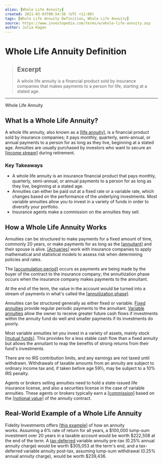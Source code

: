 ```yaml
---
alias: [Whole Life Annuity]
created: 2021-03-03T00:54:56 (UTC +11:00)
tags: [Whole Life Annuity Definition, Whole Life Annuity]
source: https://www.investopedia.com/terms/w/whole-life-annuity.asp
author: Julia Kagan
---
```


# Whole Life Annuity Definition

> ## Excerpt
> A whole life annuity is a financial product sold by insurance companies that makes payments to a person for life, starting at a stated age.

---

Whole Life Annuity
## What Is a Whole Life Annuity?

A whole life annuity, also known as a [[life annuity]](https://www.investopedia.com/terms/l/lifeannuity.asp), is a financial product sold by insurance companies; it pays monthly, quarterly, semi-annual, or annual payments to a person for as long as they live, beginning at a stated age. Annuities are usually purchased by investors who want to secure an [[income stream]](https://www.investopedia.com/terms/p/passiveincome.asp) during retirement.

### Key Takeaways

-   A whole life annuity is an insurance financial product that pays monthly, quarterly, semi-annual, or annual payments to a person for as long as they live, beginning at a stated age.
-   Annuities can either be paid out at a fixed rate or a variable rate, which changes based on the performance of the underlying investments. Most variable annuities allow you to invest in a variety of funds in order to diversify your portfolio.
-   Insurance agents make a commission on the annuities they sell.

## How a Whole Life Annuity Works

Annuities can be structured to make payments for a fixed amount of time, commonly 20 years, or make payments for as long as the [[annuitant]](https://www.investopedia.com/terms/a/annuitant.asp) and their spouse is alive. [[Actuaries]](https://www.investopedia.com/terms/a/actuary.asp) work with insurance companies to apply mathematical and statistical models to assess risk when determining policies and rates.

The [[accumulation period]](https://www.investopedia.com/terms/a/accumulationperiod.asp) occurs as payments are being made by the buyer of the contract to the insurance company; the annuitization phase occurs when the insurance company makes payments to the annuitant.

At the end of the term, the value in the account would be turned into a stream of payments in what's called the [[annuitization phase]](https://www.investopedia.com/terms/a/annuitizationphase.asp).

Annuities can be structured generally as either fixed or variable. [Fixed annuities](https://www.investopedia.com/terms/f/fixedannuity.asp) provide regular periodic payments to the annuitant. [Variable annuities](https://www.investopedia.com/terms/v/variableannuity.asp) allow the owner to receive greater future cash flows if investments within the annuity fund do well and smaller payments if its investments do poorly.

Most variable annuities let you invest in a variety of assets, mainly stock [[mutual funds]](https://www.investopedia.com/terms/m/mutualfund.asp). This provides for a less stable cash flow than a fixed annuity but allows the annuitant to reap the benefits of strong returns from their fund's investments.

There are no IRS contribution limits, and any earnings are not taxed until withdrawn. Withdrawals of taxable amounts from an annuity are subject to ordinary income tax and, if taken before age 59½, may be subject to a 10% IRS penalty.

Agents or brokers selling annuities need to hold a state-issued life insurance license, and also a securities license in the case of variable annuities. These agents or brokers typically earn a [[commission]](https://www.investopedia.com/terms/c/commission.asp) based on the [[notional value]](https://www.investopedia.com/terms/n/notionalvalue.asp) of the annuity contract.

## Real-World Example of a Whole Life Annuity

Fidelity Investments offers [[this example]](https://www.fidelity.com/bin-public/060_www_fidelity_com/documents/FPRA_Brochure.pdf) of how an annuity works. Assuming a 6% rate of return for all years, a $100,000 lump-sum investment over 20 years in a taxable account would be worth $222,508 at the end of the term. A [tax-deferred](https://www.investopedia.com/terms/t/taxdeferred.asp) variable annuity pre-tax (0.25% annual annuity charge) would be worth $305,053 at the term's end, and a tax-deferred variable annuity post-tax, assuming lump-sum withdrawal (0.25% annual annuity charge), would be worth $239,436.
